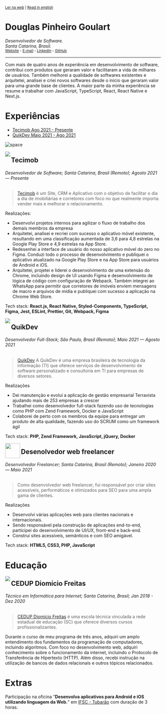 <sup>

[Ler na web](https://github.com/doougui/resume/blob/master/PT-BR.md) | [Read in english](https://github.com/doougui/resume/blob/master/EN-US.md)

</sup>

# Douglas Pinheiro Goulart

_Desenvolvedor de Software._  
_Santa Catarina, Brasil._  
<sub>[Website](https://douglasgoulart.com/) - [E-mail](douglaspigoulart@gmail.com) - [LinkedIn](https://linkedin.com/in/douglaspigoulart/) - [GitHub](https://github.com/doougui)</sub>

---

Com mais de quatro anos de experiência em desenvolvimento de software, contribui com produtos que geraram valor e facilitaram a vida de milhares de usuários. Também melhorei a qualidade de softwares existentes e arquitetei, analisei e criei novos softwares desde o início que geraram valor para uma grande base de clientes.
A maior parte da minha experiência se resume a trabalhar com JavaScript, TypeScript, React, React Native e Next.js.

# Experiências

- [Tecimob Ago 2021 - Presente](#tecimob)
- [QuikDev Maio 2021 - Ago 2021](#quikdev)

![space](https://user-images.githubusercontent.com/3277185/99425971-50e77c80-28e2-11eb-8a59-890fcc2749e6.png)

<img src="https://user-images.githubusercontent.com/44846329/232336807-b81fe5e3-b5b5-4b31-96c2-fe634507630e.png" align="left" />

## Tecimob

###### Desenvolvedor de Software; Santa Catarina, Brasil (Remoto); Agosto 2021 — Presente

> [Tecimob](https://tecimob.com.br/) é um Site, CRM e Aplicativo com o objetivo de facilitar o dia a dia de imobiliárias e corretores com foco no que realmente importa: vender mais e melhorar o relacionamento.

Realizações:

- Desenvolvi projetos internos para agilizar o fluxo de trabalho dos demais membros da empresa
- Arquitetei, analisei e recriei com sucesso o aplicativo móvel existente, resultando em uma classificação aumentada de 3,6 para 4,8 estrelas na Google Play Store e 4,9 estrelas na App Store.
- Redesenhei a interface de usuário do nosso aplicativo móvel do zero no Figma. Conduzi todo o processo de desenvolvimento e publiquei o aplicativo atualizado na Google Play Store e na App Store para usuários de Android e iOS.
- Arquitetei, projetei e liderei o desenvolvimento de uma extensão do Chrome, incluindo design de UI usando Figma e desenvolvimento de lógica de código com configuração de Webpack. Também integrei ao WhatsApp para permitir que corretores de imóveis enviem mensagens de macro e arquivos de mídia e publiquei com sucesso a aplicação na Chrome Web Store.

Tech stack: **React.js, React Native, Styled-Components, TypeScript, Figma, Jest, ESLint, Prettier, Git, Webpack, Figma**

<img src="https://user-images.githubusercontent.com/44846329/232336837-1863a906-1e7b-4a10-9b6a-b7e3aff81623.png" align="left" />

## QuikDev

###### Desenvolvedor Full-Stack; São Paulo, Brasil (Remoto); Maio 2021 — Agosto 2021

> [QuikDev](https://quikdev.com.br/) A QuikDev é uma empresa brasileira de tecnologia da informação (TI) que oferece serviços de desenvolvimento de software personalizado e consultoria em TI para empresas de diversos setores.

Realizações

- Dei manutenção e evoluí a aplicação de gestão empresarial Terravista ajudando mais de 253 empresas a crescer
- Trabalhei como desenvolvedor full-stack fazendo uso de tecnologias como PHP com Zend Framework, Docker e JavaScript
- Colaborei de perto com os membros da equipe para entregar um produto de alta qualidade, fazendo uso do SCRUM como um framework ágil

Tech stack: **PHP, Zend Framework, JavaScript, jQuery, Docker**

<img src="https://douglasgoulart.com/img/icon-192.png" width="48" align="left" />

## Desenolvedor web freelancer

###### Desenvolvedor Freelancer; Santa Catarina, Brasil (Remoto); Janeiro 2020 — Maio 2021

> Como desenvolvedor web freelancer, fui responsável por criar sites acessíveis, performáticos e otimizados para SEO para uma ampla gama de clientes.

Realizações

- Desenvolvi várias aplicações web para clientes nacionais e internacionais.
- Sendo responsável pela construção de aplicações end-to-end, participei do desenvolvimento de UI/UX, front-end e back-end.
- Construí sites acessíveis, semânticos e com SEO amigável.

Tech stack: **HTML5, CSS3, PHP, JavaScript**

# Educação

<img src="https://user-images.githubusercontent.com/44846329/232353960-119b79b5-bb3c-480f-95e7-85a0c00fd95d.png" align="left" />

## CEDUP Diomício Freitas

###### Técnico em Informática para Internet; Santa Catarina, Brasil; Jan 2018 - Dez 2020

> [CEDUP Diomício Freitas](https://ceduptubarao.com.br/) é uma escola técnica vinculada a rede estadual de educação (SC) que oferece diversos cursos profissionalizantes.

Durante o curso de meu programa de três anos, adquiri um amplo entendimento dos fundamentos da programação de computadores, incluindo algoritmos. Com foco no desenvolvimento web, adquiri conhecimento sobre o funcionamento da internet, incluindo o Protocolo de Transferência de Hipertexto (HTTP). Além disso, recebi instrução na utilização de bancos de dados relacionais e outros tópicos relacionados.

# Extras

Participação na oficina “**Desenvolva aplicativos para Android e iOS utilizando linguagem da Web.**” em [IFSC - Tubarão](https://www.ifsc.edu.br/web/campus-tubarao) com duração de 3 horas.
